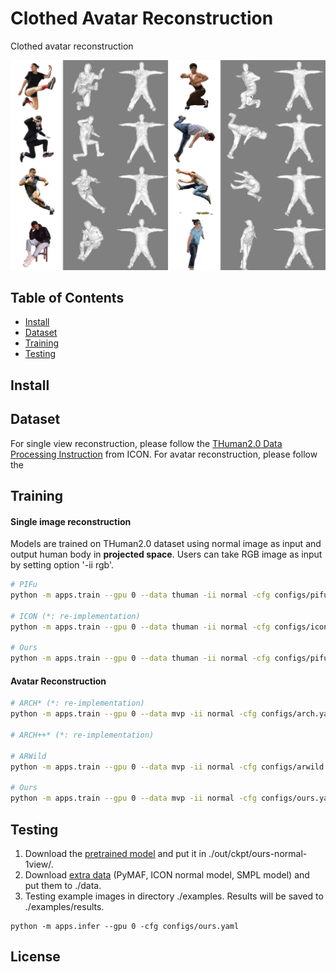 # Clothed Avatar Reconstruction  
 
  
Clothed avatar reconstruction 
 
![Test Results](asset/image.png)
 
## Table of Contents 
- [Install](#install)
- [Dataset](#Dataset)  
- [Training](#Training)   
- [Testing](#Testing)   

## Install   

## Dataset 
For single view reconstruction, please follow the [THuman2.0 Data Processing Instruction](https://github.com/YuliangXiu/ICON/blob/master/docs/dataset.md) from ICON.
For avatar reconstruction, please follow the 

## Training 

#### Single image reconstruction 
Models are trained on THuman2.0 dataset using normal image as input and output human body in **projected
space**. Users can take RGB image as input by setting option '-ii rgb'. 
```bash
# PIFu  
python -m apps.train --gpu 0 --data thuman -ii normal -cfg configs/pifu.yaml  

# ICON (*: re-implementation)
python -m apps.train --gpu 0 --data thuman -ii normal -cfg configs/icon.yaml  

# Ours 
python -m apps.train --gpu 0 --data thuman -ii normal -cfg configs/pifu-sdf.yaml   
```

#### Avatar Reconstruction 
```bash  
# ARCH* (*: re-implementation)
python -m apps.train --gpu 0 --data mvp -ii normal -cfg configs/arch.yaml  

# ARCH++* (*: re-implementation)

# ARWild 
python -m apps.train --gpu 0 --data mvp -ii normal -cfg configs/arwild.yaml  

# Ours 
python -m apps.train --gpu 0 --data mvp -ii normal -cfg configs/ours.yaml  
```

## Testing  
1. Download the [pretrained model](https://drive.google.com/drive/folders/1uXkvdeYV6GxqL-2d_xtlsuvkf3xLXHgu?usp=sharing) and put it in ./out/ckpt/ours-normal-1view/. 
2. Download [extra data](https://drive.google.com/drive/folders/1uXkvdeYV6GxqL-2d_xtlsuvkf3xLXHgu?usp=sharing) (PyMAF, ICON normal model, SMPL model) and put them to ./data.  
3. Testing example images in directory ./examples. Results will be saved to ./examples/results.
``` 
python -m apps.infer --gpu 0 -cfg configs/ours.yaml  
```

## License
